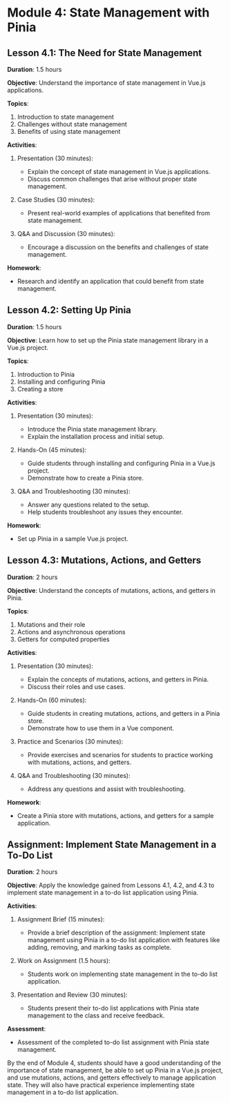 # Module 4: State Management with Pinia

## Lesson 4.1: The Need for State Management

**Duration**: 1.5 hours

**Objective**: Understand the importance of state management in Vue.js applications.

**Topics**:

1. Introduction to state management
2. Challenges without state management
3. Benefits of using state management

**Activities**:

1. Presentation (30 minutes):

   - Explain the concept of state management in Vue.js applications.
   - Discuss common challenges that arise without proper state management.

2. Case Studies (30 minutes):

   - Present real-world examples of applications that benefited from state management.

3. Q&A and Discussion (30 minutes):
   - Encourage a discussion on the benefits and challenges of state management.

**Homework**:

- Research and identify an application that could benefit from state management.

## Lesson 4.2: Setting Up Pinia

**Duration**: 1.5 hours

**Objective**: Learn how to set up the Pinia state management library in a Vue.js project.

**Topics**:

1. Introduction to Pinia
2. Installing and configuring Pinia
3. Creating a store

**Activities**:

1. Presentation (30 minutes):

   - Introduce the Pinia state management library.
   - Explain the installation process and initial setup.

2. Hands-On (45 minutes):

   - Guide students through installing and configuring Pinia in a Vue.js project.
   - Demonstrate how to create a Pinia store.

3. Q&A and Troubleshooting (30 minutes):
   - Answer any questions related to the setup.
   - Help students troubleshoot any issues they encounter.

**Homework**:

- Set up Pinia in a sample Vue.js project.

## Lesson 4.3: Mutations, Actions, and Getters

**Duration**: 2 hours

**Objective**: Understand the concepts of mutations, actions, and getters in Pinia.

**Topics**:

1. Mutations and their role
2. Actions and asynchronous operations
3. Getters for computed properties

**Activities**:

1. Presentation (30 minutes):

   - Explain the concepts of mutations, actions, and getters in Pinia.
   - Discuss their roles and use cases.

2. Hands-On (60 minutes):

   - Guide students in creating mutations, actions, and getters in a Pinia store.
   - Demonstrate how to use them in a Vue component.

3. Practice and Scenarios (30 minutes):

   - Provide exercises and scenarios for students to practice working with mutations, actions, and getters.

4. Q&A and Troubleshooting (30 minutes):
   - Address any questions and assist with troubleshooting.

**Homework**:

- Create a Pinia store with mutations, actions, and getters for a sample application.

## Assignment: Implement State Management in a To-Do List

**Duration**: 2 hours

**Objective**: Apply the knowledge gained from Lessons 4.1, 4.2, and 4.3 to implement state management in a to-do list application using Pinia.

**Activities**:

1. Assignment Brief (15 minutes):

   - Provide a brief description of the assignment: Implement state management using Pinia in a to-do list application with features like adding, removing, and marking tasks as complete.

2. Work on Assignment (1.5 hours):

   - Students work on implementing state management in the to-do list application.

3. Presentation and Review (30 minutes):
   - Students present their to-do list applications with Pinia state management to the class and receive feedback.

**Assessment**:

- Assessment of the completed to-do list assignment with Pinia state management.

By the end of Module 4, students should have a good understanding of the importance of state management, be able to set up Pinia in a Vue.js project, and use mutations, actions, and getters effectively to manage application state. They will also have practical experience implementing state management in a to-do list application.
